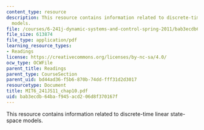 ```yaml
---
content_type: resource
description: This resource contains information related to discrete-time linear state-space
  models.
file: /courses/6-241j-dynamic-systems-and-control-spring-2011/bab3ecdb64baf945acd206d8f370167f_MIT6_241JS11_chap10.pdf
file_size: 613874
file_type: application/pdf
learning_resource_types:
- Readings
license: https://creativecommons.org/licenses/by-nc-sa/4.0/
ocw_type: OCWFile
parent_title: Readings
parent_type: CourseSection
parent_uid: bd44ad36-f5b6-870b-74dd-fff31d2d3017
resourcetype: Document
title: MIT6_241JS11_chap10.pdf
uid: bab3ecdb-64ba-f945-acd2-06d8f370167f
---
```

This resource contains information related to discrete-time linear state-space models.